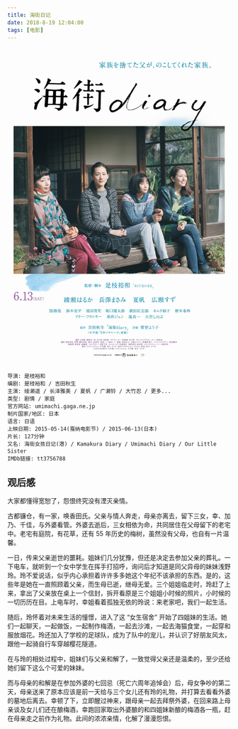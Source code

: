 ```yaml
---
title: 海街日记
date: 2018-8-19 12:04:00
tags: [电影]
---
```



![](海街日记/海街日记_海报.jpg)

```
导演: 是枝裕和
编剧: 是枝裕和 / 吉田秋生
主演: 绫濑遥 / 长泽雅美 / 夏帆 / 广濑铃 / 大竹忍 / 更多...
类型: 剧情 / 家庭
官方网站: umimachi.gaga.ne.jp
制片国家/地区: 日本
语言: 日语
上映日期: 2015-05-14(戛纳电影节) / 2015-06-13(日本)
片长: 127分钟
又名: 海街女孩日记(港) / Kamakura Diary / Umimachi Diary / Our Little Sister
IMDb链接: tt3756788
```

## 观后感

大家都懂得宽恕了，怨恨终究没有湮灭亲情。

古都镰仓，有一家，唤香田氏。父亲与情人奔走，母亲亦离去，留下三女，幸、加乃、千佳，与外婆看管。外婆去逝后，三女相依为命，共同居住在父母留下的老宅中。老宅有庭院，有花草，还有 55 年历史的梅树，虽然没有父母，也自有一片温馨。

一日，传来父亲逝世的噩耗。姐妹们几分犹豫，但还是决定去参加父亲的葬礼。一下电车，就听到一个女中学生在挥手打招呼，询问后才知道是同父异母的妹妹浅野玲。玲不爱说话，似乎内心承担着许许多多她这个年纪不该承担的东西。是的，这些年是她在一直照顾着父亲，而生母已逝，继母无爱。三个姐姐临走时，玲赶了上来，拿出了父亲放在桌上一个信封，拆开看原是三个姐姐小时候的照片，小时候的一切历历在目。上电车时，幸姐看着孤独无依的玲说：来老家吧，我们一起生活。

随后，玲怀着对未来生活的憧憬，进入了这 “女生宿舍” 开始了四姐妹的生活。她们一起聊天，一起做饭，一起制作梅酒，一起去沙滩，一起去海猫食堂，一起穿和服放烟花。玲还加入了学校的足球队，成为了队中的宠儿，并认识了好朋友风太，跟他一起骑自行车穿越樱花隧道。

在与玲的相处过程中，姐妹们与父亲和解了，一致觉得父亲还是温柔的，至少还给她们留下这么个可爱的妹妹。

而与母亲的和解是在参加外婆的七回忌（死亡六周年追悼会）后，母女争吵的第二天，母亲送来了原本应该是前一天给与三个女儿还有玲的礼物，并打算去看看外婆的墓地后离去。幸顿了下，立即醒过神来，跟母亲一起去拜祭外婆，在回来路上母亲谈及女儿们还在酿梅酒，幸跑回家取出外婆酿的和四姐妹新酿的梅酒各一瓶，赶在母亲走之前作为礼物。此间的浓浓亲情，化解了漫漫怨恨。

